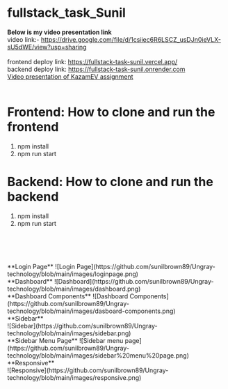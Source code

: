 # fullstack_task_Sunil

**Below is my video presentation link**
<br>
video link:- https://drive.google.com/file/d/1csiiec6R6LSCZ_usDJn0ieVLX-sU5dWE/view?usp=sharing
<br>
<br>
frontend deploy link: https://fullstack-task-sunil.vercel.app/
<br>
backend deploy link: https://fullstack-task-sunil.onrender.com
<br>
[Video presentation of KazamEV assignment](https://drive.google.com/file/d/1csiiec6R6LSCZ_usDJn0ieVLX-sU5dWE/view?usp=sharing)
<br>
<br>
# Frontend: How to clone and run the frontend
1) npm install
2) npm run start
# Backend: How to clone and run the backend
1) npm install
2) npm run start
<br>
<br>
<br>
<br>
**Login Page**
![Login Page](https://github.com/sunilbrown89/Ungray-technology/blob/main/images/loginpage.png)
<br>
**Dashboard**
![Dashboard](https://github.com/sunilbrown89/Ungray-technology/blob/main/images/dashboard.png)
<br>
**Dashboard Components**
![Dashboard Components](https://github.com/sunilbrown89/Ungray-technology/blob/main/images/dasboard-components.png)
<br>
**Sidebar**
<br>
![Sidebar](https://github.com/sunilbrown89/Ungray-technology/blob/main/images/sidebar.png)
<br>
**Sidebar Menu Page**
![Sidebar menu page](https://github.com/sunilbrown89/Ungray-technology/blob/main/images/sidebar%20menu%20page.png)
<br>
**Responsive**
<br>
![Responsive](https://github.com/sunilbrown89/Ungray-technology/blob/main/images/responsive.png)

